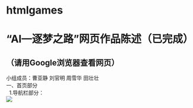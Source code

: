 # htmlgames
“AI—逐梦之路”网页作品陈述（已完成）
=======================
（请用Google浏览器查看网页）
----------------------------
小组成员：曹亚静 刘官明 周雪华 田壮壮<br>
一、首页部分<br>
&nbsp;&nbsp;1.导航栏部分：<br>
![](https://github.com/candicecyj/htmlgames/raw/master/img/readme1.png)  
    



